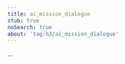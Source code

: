 ```yaml
---
title: ai_mission_dialogue
stub: true
noSearch: true
about: 'tag:h3/ai_mission_dialogue'
---
```

  ...
  